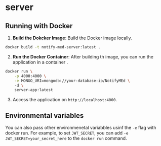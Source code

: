 # server

## Running with Docker
1. **Build the Dokcker Image**: Build the Docker image locally.

```bash
docker build -t notify-med-server:latest .
```

2. **Run the Docker Container**:
After building th image, you can run the application in a container .

```bash
docker run \
    -p 4000:4000 \
    -e MONGO_URI=mongodb://your-database-ip/NotifyMEd \ 
    -d \
    server-app:latest
```

3. Access the application on `http://localhost:4000`.

## Environmental variables

You can also pass other environmenetal variabbles usinf the `-e` flag with docker run. For example, to set `JWT_SECRET`, you can add `-e JWT_SECRET=your_secret_here` to the `docker run` command.
